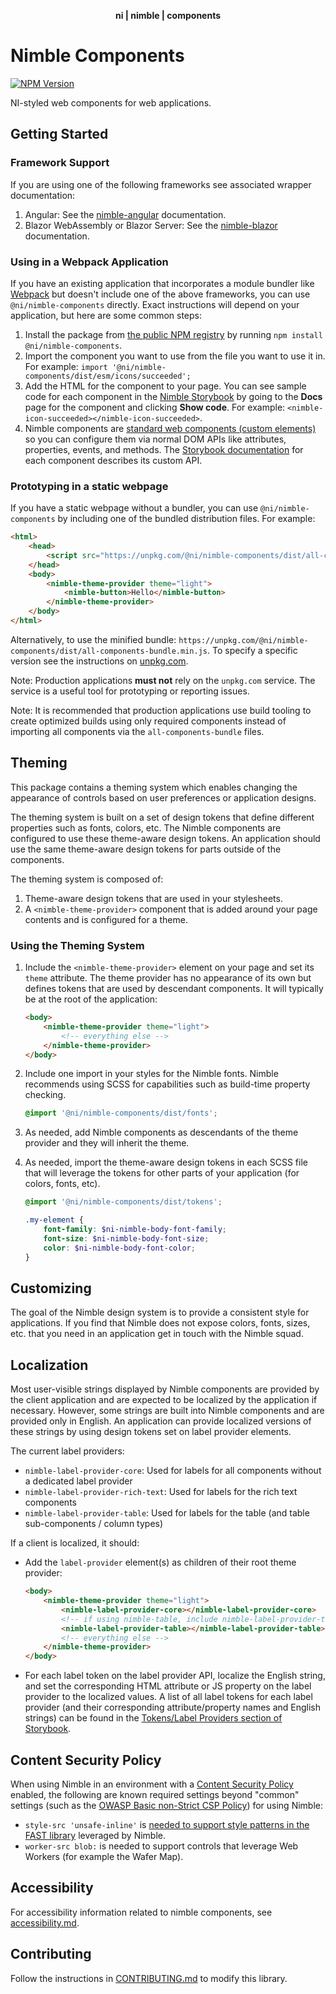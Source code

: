 <div align="center">
    <p><b>ni | nimble | components</b></p>
</div>

# Nimble Components

[![NPM Version](https://img.shields.io/npm/v/@ni/nimble-components.svg)](https://www.npmjs.com/package/@ni/nimble-components)

NI-styled web components for web applications.

## Getting Started

### Framework Support

If you are using one of the following frameworks see associated wrapper documentation:

1. Angular: See the [nimble-angular](/angular-workspace/projects/ni/nimble-angular) documentation.
2. Blazor WebAssembly or Blazor Server: See the [nimble-blazor](/packages/blazor-workspace/NimbleBlazor) documentation.

### Using in a Webpack Application

If you have an existing application that incorporates a module bundler like [Webpack](https://webpack.js.org/) but doesn't include one of the above frameworks, you can use `@ni/nimble-components` directly. Exact instructions will depend on your application, but here are some common steps:

1. Install the package from [the public NPM registry](https://www.npmjs.com/package/@ni/nimble-components) by running `npm install @ni/nimble-components`.
2. Import the component you want to use from the file you want to use it in. For example: `import '@ni/nimble-components/dist/esm/icons/succeeded';`
3. Add the HTML for the component to your page. You can see sample code for each component in the [Nimble Storybook](https://nimble.ni.dev/storybook/) by going to the **Docs** page for the component and clicking **Show code**. For example: `<nimble-icon-succeeded></nimble-icon-succeeded>`.
4. Nimble components are [standard web components (custom elements)](https://developer.mozilla.org/en-US/docs/Web/Web_Components) so you can configure them via normal DOM APIs like attributes, properties, events, and methods. The [Storybook documentation](https://nimble.ni.dev/storybook/) for each component describes its custom API.

### Prototyping in a static webpage

If you have a static webpage without a bundler, you can use `@ni/nimble-components` by including one of the bundled distribution files. For example:

```html
<html>
    <head>
        <script src="https://unpkg.com/@ni/nimble-components/dist/all-components-bundle.js"></script>
    </head>
    <body>
        <nimble-theme-provider theme="light">
            <nimble-button>Hello</nimble-button>
        </nimble-theme-provider>
    </body>
</html>
```

Alternatively, to use the minified bundle: `https://unpkg.com/@ni/nimble-components/dist/all-components-bundle.min.js`. To specify a specific version see the instructions on [unpkg.com](https://unpkg.com/).

Note: Production applications **must not** rely on the `unpkg.com` service. The service is a useful tool for prototyping or reporting issues.

Note: It is recommended that production applications use build tooling to create optimized builds using only required components instead of importing all components via the `all-components-bundle` files.

## Theming

This package contains a theming system which enables changing the appearance of controls based on user preferences or application designs.

The theming system is built on a set of design tokens that define different properties such as fonts, colors, etc. The Nimble components are configured to use these theme-aware design tokens. An application should use the same theme-aware design tokens for parts outside of the components.

The theming system is composed of:

1. Theme-aware design tokens that are used in your stylesheets.
2. A `<nimble-theme-provider>` component that is added around your page contents and is configured for a theme.

### Using the Theming System

1. Include the `<nimble-theme-provider>` element on your page and set its `theme` attribute. The theme provider has no appearance of its own but defines tokens that are used by descendant components. It will typically be at the root of the application:

    ```html
    <body>
        <nimble-theme-provider theme="light">
            <!-- everything else -->
        </nimble-theme-provider>
    </body>
    ```

2. Include one import in your styles for the Nimble fonts. Nimble recommends using SCSS for capabilities such as build-time property checking.

    ```scss
    @import '@ni/nimble-components/dist/fonts';
    ```

3. As needed, add Nimble components as descendants of the theme provider and they will inherit the theme.

4. As needed, import the theme-aware design tokens in each SCSS file that will leverage the tokens for other parts of your application (for colors, fonts, etc).

    ```scss
    @import '@ni/nimble-components/dist/tokens';

    .my-element {
        font-family: $ni-nimble-body-font-family;
        font-size: $ni-nimble-body-font-size;
        color: $ni-nimble-body-font-color;
    }
    ```

## Customizing

The goal of the Nimble design system is to provide a consistent style for applications. If you find that Nimble does not expose colors, fonts, sizes, etc. that you need in an application get in touch with the Nimble squad.

## Localization

Most user-visible strings displayed by Nimble components are provided by the client application and are expected to be localized by the application if necessary. However, some strings are built into Nimble components and are provided only in English. An application can provide localized versions of these strings by using design tokens set on label provider elements.

The current label providers:

-   `nimble-label-provider-core`: Used for labels for all components without a dedicated label provider
-   `nimble-label-provider-rich-text`: Used for labels for the rich text components
-   `nimble-label-provider-table`: Used for labels for the table (and table sub-components / column types)

If a client is localized, it should:

-   Add the `label-provider` element(s) as children of their root theme provider:
    ```html
    <body>
        <nimble-theme-provider theme="light">
            <nimble-label-provider-core></nimble-label-provider-core>
            <!-- if using nimble-table, include nimble-label-provider-table: -->
            <nimble-label-provider-table></nimble-label-provider-table>
            <!-- everything else -->
        </nimble-theme-provider>
    </body>
    ```
-   For each label token on the label provider API, localize the English string, and set the corresponding HTML attribute or JS property on the label provider to the localized values. A list of all label tokens for each label provider (and their corresponding attribute/property names and English strings) can be found in the [Tokens/Label Providers section of Storybook](http://nimble.ni.dev/storybook/?path=/docs/tokens-label-providers--docs).

## Content Security Policy

When using Nimble in an environment with a [Content Security Policy](https://developer.mozilla.org/en-US/docs/Web/HTTP/Headers/Content-Security-Policy) enabled, the following are known required settings beyond "common" settings (such as the [OWASP Basic non-Strict CSP Policy](https://cheatsheetseries.owasp.org/cheatsheets/Content_Security_Policy_Cheat_Sheet.html#basic-non-strict-csp-policy)) for using Nimble:

-   `style-src 'unsafe-inline'` is [needed to support style patterns in the FAST library](https://github.com/microsoft/fast/issues/4510) leveraged by Nimble.
-   `worker-src blob:` is needed to support controls that leverage Web Workers (for example the Wafer Map).

## Accessibility

For accessibility information related to nimble components, see [accessibility.md](/packages/nimble-components/docs/accessibility.md).

## Contributing

Follow the instructions in [CONTRIBUTING.md](/packages/nimble-components/CONTRIBUTING.md) to modify this library.
